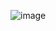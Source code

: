 ![image](https://github.com/Harrisson-Rocha/FundamentosCG/assets/172134905/e7c40b92-5101-4404-98a6-2f232952f747)
